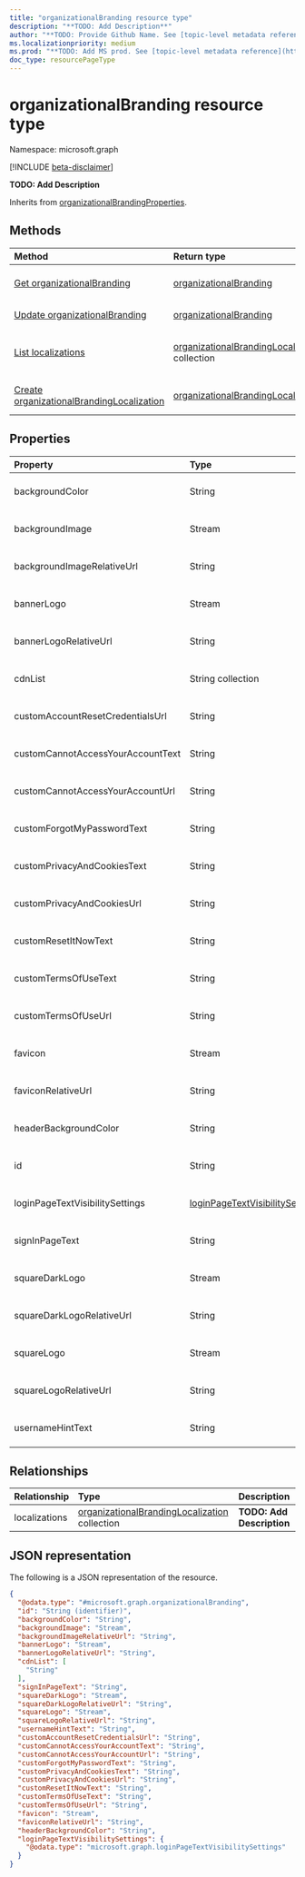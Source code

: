 ```yaml
---
title: "organizationalBranding resource type"
description: "**TODO: Add Description**"
author: "**TODO: Provide Github Name. See [topic-level metadata reference](https://msgo.azurewebsites.net/add/document/guidelines/metadata.html#topic-level-metadata)**"
ms.localizationpriority: medium
ms.prod: "**TODO: Add MS prod. See [topic-level metadata reference](https://msgo.azurewebsites.net/add/document/guidelines/metadata.html#topic-level-metadata)**"
doc_type: resourcePageType
---
```


# organizationalBranding resource type

Namespace: microsoft.graph

[!INCLUDE [beta-disclaimer](../../includes/beta-disclaimer.md)]

**TODO: Add Description**


Inherits from [organizationalBrandingProperties](../resources/organizationalbrandingproperties.md).

## Methods
|Method|Return type|Description|
|:---|:---|:---|
|[Get organizationalBranding](../api/organizationalbranding-get.md)|[organizationalBranding](../resources/organizationalbranding.md)|Read the properties and relationships of an [organizationalBranding](../resources/organizationalbranding.md) object.|
|[Update organizationalBranding](../api/organizationalbranding-update.md)|[organizationalBranding](../resources/organizationalbranding.md)|Update the properties of an [organizationalBranding](../resources/organizationalbranding.md) object.|
|[List localizations](../api/organizationalbranding-list-localizations.md)|[organizationalBrandingLocalization](../resources/organizationalbrandinglocalization.md) collection|Get the organizationalBrandingLocalization resources from the localizations navigation property.|
|[Create organizationalBrandingLocalization](../api/organizationalbranding-post-localizations.md)|[organizationalBrandingLocalization](../resources/organizationalbrandinglocalization.md)|Create a new organizationalBrandingLocalization object.|

## Properties
|Property|Type|Description|
|:---|:---|:---|
|backgroundColor|String|**TODO: Add Description** Inherited from [organizationalBrandingProperties](../resources/organizationalbrandingproperties.md).|
|backgroundImage|Stream|**TODO: Add Description** Inherited from [organizationalBrandingProperties](../resources/organizationalbrandingproperties.md).|
|backgroundImageRelativeUrl|String|**TODO: Add Description** Inherited from [organizationalBrandingProperties](../resources/organizationalbrandingproperties.md).|
|bannerLogo|Stream|**TODO: Add Description** Inherited from [organizationalBrandingProperties](../resources/organizationalbrandingproperties.md).|
|bannerLogoRelativeUrl|String|**TODO: Add Description** Inherited from [organizationalBrandingProperties](../resources/organizationalbrandingproperties.md).|
|cdnList|String collection|**TODO: Add Description** Inherited from [organizationalBrandingProperties](../resources/organizationalbrandingproperties.md).|
|customAccountResetCredentialsUrl|String|**TODO: Add Description** Inherited from [organizationalBrandingProperties](../resources/organizationalbrandingproperties.md).|
|customCannotAccessYourAccountText|String|**TODO: Add Description** Inherited from [organizationalBrandingProperties](../resources/organizationalbrandingproperties.md).|
|customCannotAccessYourAccountUrl|String|**TODO: Add Description** Inherited from [organizationalBrandingProperties](../resources/organizationalbrandingproperties.md).|
|customForgotMyPasswordText|String|**TODO: Add Description** Inherited from [organizationalBrandingProperties](../resources/organizationalbrandingproperties.md).|
|customPrivacyAndCookiesText|String|**TODO: Add Description** Inherited from [organizationalBrandingProperties](../resources/organizationalbrandingproperties.md).|
|customPrivacyAndCookiesUrl|String|**TODO: Add Description** Inherited from [organizationalBrandingProperties](../resources/organizationalbrandingproperties.md).|
|customResetItNowText|String|**TODO: Add Description** Inherited from [organizationalBrandingProperties](../resources/organizationalbrandingproperties.md).|
|customTermsOfUseText|String|**TODO: Add Description** Inherited from [organizationalBrandingProperties](../resources/organizationalbrandingproperties.md).|
|customTermsOfUseUrl|String|**TODO: Add Description** Inherited from [organizationalBrandingProperties](../resources/organizationalbrandingproperties.md).|
|favicon|Stream|**TODO: Add Description** Inherited from [organizationalBrandingProperties](../resources/organizationalbrandingproperties.md).|
|faviconRelativeUrl|String|**TODO: Add Description** Inherited from [organizationalBrandingProperties](../resources/organizationalbrandingproperties.md).|
|headerBackgroundColor|String|**TODO: Add Description** Inherited from [organizationalBrandingProperties](../resources/organizationalbrandingproperties.md).|
|id|String|**TODO: Add Description** Inherited from [organizationalBrandingProperties](../resources/organizationalbrandingproperties.md).|
|loginPageTextVisibilitySettings|[loginPageTextVisibilitySettings](../resources/loginpagetextvisibilitysettings.md)|**TODO: Add Description** Inherited from [organizationalBrandingProperties](../resources/organizationalbrandingproperties.md).|
|signInPageText|String|**TODO: Add Description** Inherited from [organizationalBrandingProperties](../resources/organizationalbrandingproperties.md).|
|squareDarkLogo|Stream|**TODO: Add Description** Inherited from [organizationalBrandingProperties](../resources/organizationalbrandingproperties.md).|
|squareDarkLogoRelativeUrl|String|**TODO: Add Description** Inherited from [organizationalBrandingProperties](../resources/organizationalbrandingproperties.md).|
|squareLogo|Stream|**TODO: Add Description** Inherited from [organizationalBrandingProperties](../resources/organizationalbrandingproperties.md).|
|squareLogoRelativeUrl|String|**TODO: Add Description** Inherited from [organizationalBrandingProperties](../resources/organizationalbrandingproperties.md).|
|usernameHintText|String|**TODO: Add Description** Inherited from [organizationalBrandingProperties](../resources/organizationalbrandingproperties.md).|

## Relationships
|Relationship|Type|Description|
|:---|:---|:---|
|localizations|[organizationalBrandingLocalization](../resources/organizationalbrandinglocalization.md) collection|**TODO: Add Description**|

## JSON representation
The following is a JSON representation of the resource.
<!-- {
  "blockType": "resource",
  "keyProperty": "id",
  "@odata.type": "microsoft.graph.organizationalBranding",
  "baseType": "Microsoft.DirectoryServices.organizationalBrandingProperties",
  "openType": false
}
-->
``` json
{
  "@odata.type": "#microsoft.graph.organizationalBranding",
  "id": "String (identifier)",
  "backgroundColor": "String",
  "backgroundImage": "Stream",
  "backgroundImageRelativeUrl": "String",
  "bannerLogo": "Stream",
  "bannerLogoRelativeUrl": "String",
  "cdnList": [
    "String"
  ],
  "signInPageText": "String",
  "squareDarkLogo": "Stream",
  "squareDarkLogoRelativeUrl": "String",
  "squareLogo": "Stream",
  "squareLogoRelativeUrl": "String",
  "usernameHintText": "String",
  "customAccountResetCredentialsUrl": "String",
  "customCannotAccessYourAccountText": "String",
  "customCannotAccessYourAccountUrl": "String",
  "customForgotMyPasswordText": "String",
  "customPrivacyAndCookiesText": "String",
  "customPrivacyAndCookiesUrl": "String",
  "customResetItNowText": "String",
  "customTermsOfUseText": "String",
  "customTermsOfUseUrl": "String",
  "favicon": "Stream",
  "faviconRelativeUrl": "String",
  "headerBackgroundColor": "String",
  "loginPageTextVisibilitySettings": {
    "@odata.type": "microsoft.graph.loginPageTextVisibilitySettings"
  }
}
```

